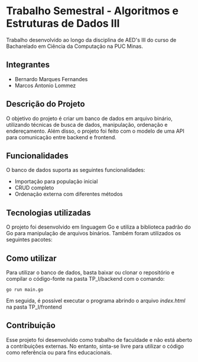 # Trabalho Semestral - Algoritmos e Estruturas de Dados III

Trabalho desenvolvido ao longo da disciplina de AED's III do curso de Bacharelado em Ciência da Computação na PUC Minas.

## Integrantes
* Bernardo Marques Fernandes
* Marcos Antonio Lommez

## Descrição do Projeto
O objetivo do projeto é criar um banco de dados em arquivo binário, utilizando técnicas de busca de dados, manipulação, ordenação e endereçamento.
Além disso, o projeto foi feito com o modelo de uma API para comunicação entre backend e frontend.

## Funcionalidades
O banco de dados suporta as seguintes funcionalidades:

* Importação para população inicial
* CRUD completo
* Ordenação externa com diferentes métodos

## Tecnologias utilizadas
O projeto foi desenvolvido em linguagem Go e utiliza a biblioteca padrão do Go para manipulação de arquivos binários. Também foram utilizados os seguintes pacotes:

## Como utilizar
Para utilizar o banco de dados, basta baixar ou clonar o repositório e compilar o código-fonte na pasta TP_I/backend com o comando:

`go run main.go`

Em seguida, é possível executar o programa abrindo o arquivo *index.html* na pasta TP_I/frontend

## Contribuição
Esse projeto foi desenvolvido como trabalho de faculdade e não está aberto a contribuições externas. No entanto, sinta-se livre para utilizar o código como referência ou para fins educacionais.
